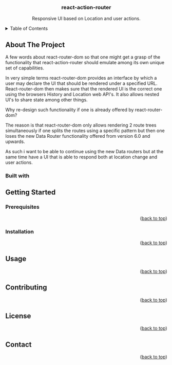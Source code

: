 <a name='readme-top'></a>

<br />
<div align="center">
<h3 align="center">react-action-router</h3>
<p align="center">
Responsive UI based on Location and user actions.
<br/>
</p>
</div>

<details>
 <summary>Table of Contents</summary>
 <ol>
   <li>
      <a href="#about-the-project">About The Project</a>
      <ul>
        <li><a href="#built-with">Built With</a></li>
      </ul>
   </li>
    <li>
      <a href="#getting-started">Getting Started</a>
      <ul>
        <li><a href="#prerequisites">Prerequisites</a></li>
        <li><a href="#installation">Installation</a></li>
      </ul>
    </li>
    <li><a href="#usage">Usage</a></li>
    <li><a href="#roadmap">Roadmap</a></li>
    <li><a href="#contributing">Contributing</a></li>
    <li><a href="#license">License</a></li>
    <li><a href="#contact">Contact</a></li>
</ol>
</details>

## About The Project

A few words about react-router-dom so that one might get a grasp of the
functionality that react-action-router should emulate among its own unique set
of capabilities.

In very simple terms react-router-dom provides an interface by which a user may
declare the UI that should be rendered under a specified URL. React-router-dom
then makes sure that the rendered UI is the correct one using the browsers
History and Location web API's. It also allows nested UI's to share state among
other things.

Why re-design such functionality if one is already offered by react-router-dom?

The reason is that react-router-dom only allows rendering 2 route trees
simultaneously if one splits the routes using a specific pattern but then one
loses the new Data Router functionality offered from version 6.0 and upwards.

As such i want to be able to continue using the new Data routers but at the same
time have a UI that is able to respond both at location change and user actions.

### Built with

## Getting Started

### Prerequisites

<p align='right'>(<a href="#readme-top">back to top</a>)</p>

### Installation

<p align='right'>(<a href="#readme-top">back to top</a>)</p>

## Usage

<p align='right'>(<a href="#readme-top">back to top</a>)</p>

## Contributing

<p align='right'>(<a href="#readme-top">back to top</a>)</p>

## License

<p align='right'>(<a href="#readme-top">back to top</a>)</p>

## Contact

<p align='right'>(<a href="#readme-top">back to top</a>)</p>
